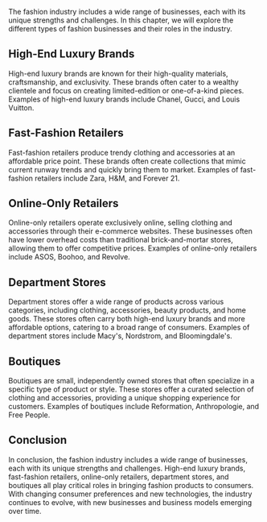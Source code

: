 
The fashion industry includes a wide range of businesses, each with its unique strengths and challenges. In this chapter, we will explore the different types of fashion businesses and their roles in the industry.

High-End Luxury Brands
----------------------

High-end luxury brands are known for their high-quality materials, craftsmanship, and exclusivity. These brands often cater to a wealthy clientele and focus on creating limited-edition or one-of-a-kind pieces. Examples of high-end luxury brands include Chanel, Gucci, and Louis Vuitton.

Fast-Fashion Retailers
----------------------

Fast-fashion retailers produce trendy clothing and accessories at an affordable price point. These brands often create collections that mimic current runway trends and quickly bring them to market. Examples of fast-fashion retailers include Zara, H\&M, and Forever 21.

Online-Only Retailers
---------------------

Online-only retailers operate exclusively online, selling clothing and accessories through their e-commerce websites. These businesses often have lower overhead costs than traditional brick-and-mortar stores, allowing them to offer competitive prices. Examples of online-only retailers include ASOS, Boohoo, and Revolve.

Department Stores
-----------------

Department stores offer a wide range of products across various categories, including clothing, accessories, beauty products, and home goods. These stores often carry both high-end luxury brands and more affordable options, catering to a broad range of consumers. Examples of department stores include Macy's, Nordstrom, and Bloomingdale's.

Boutiques
---------

Boutiques are small, independently owned stores that often specialize in a specific type of product or style. These stores offer a curated selection of clothing and accessories, providing a unique shopping experience for customers. Examples of boutiques include Reformation, Anthropologie, and Free People.

Conclusion
----------

In conclusion, the fashion industry includes a wide range of businesses, each with its unique strengths and challenges. High-end luxury brands, fast-fashion retailers, online-only retailers, department stores, and boutiques all play critical roles in bringing fashion products to consumers. With changing consumer preferences and new technologies, the industry continues to evolve, with new businesses and business models emerging over time.
